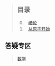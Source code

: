 > ## 目录
> 
> 0.    [绪论](docs/2017-05-06.md)
> 1.    [从原子开始](docs/2017-05-13.md)
> 
>


## 答疑专区

> [数学](prob/396.md)
